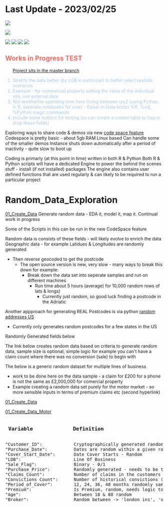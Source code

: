 # Last Update - 2023/02/25

![](https://img.shields.io/static/v1?label=&message=александр-котенко&color=:#A7C7E7)

![](https://img.shields.io/static/v1?label=&message=Readme's_in_each_Folder)

![](https://img.shields.io/badge/powered%20by%20JupyterLab-blue.svg?logo=jupyter)
![](https://img.shields.io/badge/powered%20by%20Python-000000.svg?logo=Python)
![](https://img.shields.io/badge/-Powered%20by%20R-blue?logo=Rstudio&logoColor=white&style=flat)
![](https://img.shields.io/badge/-Powered%20by%20SublimeText-000000?logo=sublimetext&logoColor=#FFA500&style=flat)

<h2 style="color:#ff6961"> Works in Progress TEST </h2> <ol  style="color:#A7C7E7">

[Project sits in the master branch](https://github.com/alexkotsscott/Customised_Insruance_Data_Analysis/tree/master)


<li>Stratify the data better (by LOB in particular) to better relect realistic scenarios</li>
<li>Example - for commercial property setting the value of the individual site, use external data</li>

<li>Not worthwhile spending time here Going between rpy2 (using Python in R, seperate notebooks for now) - Easier in Data bricks %R, %sql, %Python magic commands</li>
<li>Include some outliers for testing (so can create a control table to flag or drop these fields)</li>
</ol> 

Exploring ways to share code & demos via new [code space feature](https://github.com/alexkotsscott/Random_Data_Exploration/blob/main/CodeSpace_Link.md)
Codespace is pretty basic - about 5gb RAM
Linux based
Can handle some of the smaller demos
Instance shuts down automatically after a period of inactivity - quite slow to boot up

Coding is primarly (at this point in time) written in both R & Python
Both R & Python scripts will have a dedicated Engine to power the behind the scenes stuff - install (if not installed) packages 
The engine also contains user defined functions that are used regularly & can likely to be required to run a particular project

# Random_Data_Exploration
[01_Create_Data](https://github.com/alexkotsscott/Customised_Insruance_Data_Analysis/blob/master/Generate%20Data%20Sets/01_Create_Data.ipynb)
Generate random data - EDA it, model it, map it. Continual work in progress

Some of the Scripts in this can be run in the new CodeSpace feature

Random data is consists of these fields - will likely evolve to enrich the data
Geographic data - for example Latidues & Longitudes are randomly generated
  - Then reverse geocoded to get the postcode
    - The open source version is new, very slow - many ways to break this down for example:
        - Break down the data set into seperate samples and run on different machines
          - Run time about 5 hours (average) for 10,000 random rows of lats & longs)
            - Currently just random, so good luck finding a postcode in the Adriatic
            
            
            
Another appproach for generating REAL Postcodes is via python [random addresses US](https://github.com/alexkotsscott/Random_Data_Exploration/blob/main/random_addresses.ipynb)
  - Currently only generates random postcodes for a few states in the US

Randomly Generated fields below

The link below creates random data based on criteria to generate random data, sample size is optional, simple logic for example you can't have a claim count where there was no conversion (sale) to begin with

The below is a generic random dataset for multiple lines of business 
  - work to be done here on the data sample - a claim for £200 for a phone is not the same as £2,000,000 for comercial property
   - Example creating a random data set purely for the motor market - so more sensible inputs in terms of premium claims etc (second hyperlink) 
  
[01_Create_Data](https://github.com/alexkotsscott/Customised_Insruance_Data_Analysis/blob/master/Generate%20Data%20Sets/01_Create_Data.ipynb)

[01_Create_Data_Motor](https://github.com/alexkotsscott/Customised_Insruance_Data_Analysis/blob/master/Generate%20Data%20Sets/01_Motor_Create_Data.ipynb)

<pre>
<h3> Variable             Definition </h3>
"Customer_ID":            Cryptographically generated random identifiers 
"Purchase_Date":          Dates are random within a given range, Purchase date must always be earlier or equal to - Cover_Start_Date 
"Cover_Start_Date":       Date Cover Starts - Random 
"LOB":                    Line Of Business 
"Sale_Flag":              Binary - 0/1 
"Purchase_Price":         Randomly generated - needs to be taylored for each LOB 
"Claims_Count":           Number of claims in the customers history - currently just between 0/1 at random - only generated for sales (work to be done here) 
"Convictions Count":      Number of historical convictions (regardless of sale 0/1 here), bound between 0 -> 5 at random 
"Period_of_Cover":        12, 24, 36, 48 months randomly sampled 
"Premium":                Is Premium, random, needs logic to keep it sensible by LOB etc 
"Age":                    Between 18 & 80 random 
"Broker":                 Random between -> 'london_ins', 'some_syndicate', 'some_mga' # Could add in weights for balance 
</pre>
